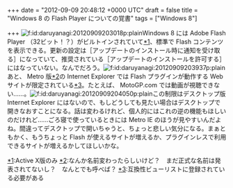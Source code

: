 
+++
date = "2012-09-09 20:48:12 +0000 UTC"
draft = false
title = "Windows 8 の Flash Player についての覚書"
tags = ["Windows 8"]

+++
<img src="http://cdn-ak.f.st-hatena.com/images/fotolife/d/daruyanagi/20120909/20120909203018.png" alt="f:id:daruyanagi:20120909203018p:plain" title="f:id:daruyanagi:20120909203018p:plain" class="hatena-fotolife"/>Windows 8 には Adobe Flash Player （32ビット！？）がビルトインされていて<a href="#f1" name="fn1" title="Active X版のみ">*1</a>、標準で Flash コンテンツを表示できる。更新の設定は［アップデートのインストール時に通知を受け取る］になっていて、推奨されている［アップデートのインストールを許可する］にはなっていない。なんでだろう。<img src="http://cdn-ak.f.st-hatena.com/images/fotolife/d/daruyanagi/20120909/20120909203937.png" alt="f:id:daruyanagi:20120909203937p:plain" title="f:id:daruyanagi:20120909203937p:plain" class="hatena-fotolife"/>あと、 Metro 版<a href="#f2" name="fn2" title="なんか名前変わったらしいけど？　まだ正式な名前は発表されてないし？　なんとでも呼べば？">*2</a>の Internet Explorer では Flash プラグインが動作する Web サイトが限定されている<a href="#f3" name="fn3" title="互換性ビューリストに登録されている必要がある">*3</a>。たとえば、 MotoGP.com では動画が視聴できない……。<img src="http://cdn-ak.f.st-hatena.com/images/fotolife/d/daruyanagi/20120909/20120909204050.png" alt="f:id:daruyanagi:20120909204050p:plain" title="f:id:daruyanagi:20120909204050p:plain" class="hatena-fotolife"/>この制限はデスクトップ版 Internet Explorer にはないので、もしどうしても見たい場合はデスクトップで開きなおすことになる。話は変わるけれど、個人的にはこれの逆の機能もほしいのだけれど……ごろ寝で使っているときには Metro IE のほうが見やすいんだよね。間違ってデスクトップで開いちゃうと、ちょっと悲しい気分になる。まぁともかく、もうちょっと Flash が使えるサイトが増えるか、プラグインレスで利用できるサイトが増えるかしてほしいかな。
<div class="footnote">
<a href="#fn1" name="f1" class="footnote-number">*1</a><span class="footnote-delimiter">:</span><span class="footnote-text">Active X版のみ</span>
<a href="#fn2" name="f2" class="footnote-number">*2</a><span class="footnote-delimiter">:</span><span class="footnote-text">なんか名前変わったらしいけど？　まだ正式な名前は発表されてないし？　なんとでも呼べば？</span>
<a href="#fn3" name="f3" class="footnote-number">*3</a><span class="footnote-delimiter">:</span><span class="footnote-text">互換性ビューリストに登録されている必要がある</span>
</div>

